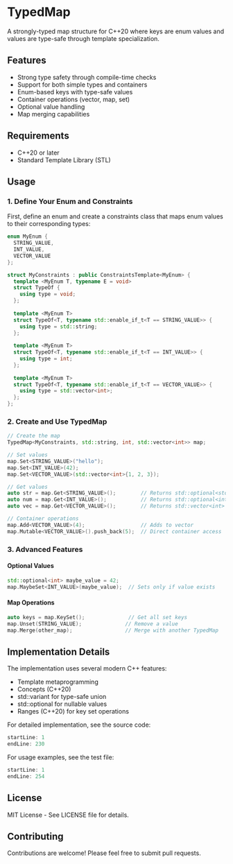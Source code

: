 # TypedMap

A strongly-typed map structure for C++20 where keys are enum values and values are type-safe through template specialization.

## Features

- Strong type safety through compile-time checks
- Support for both simple types and containers
- Enum-based keys with type-safe values
- Container operations (vector, map, set)
- Optional value handling
- Map merging capabilities

## Requirements

- C++20 or later
- Standard Template Library (STL)

## Usage

### 1. Define Your Enum and Constraints

First, define an enum and create a constraints class that maps enum values to their corresponding types:

```cpp
enum MyEnum {
  STRING_VALUE,
  INT_VALUE,
  VECTOR_VALUE
};

struct MyConstraints : public ConstraintsTemplate<MyEnum> {
  template <MyEnum T, typename E = void>
  struct TypeOf {
    using type = void;
  };
  
  template <MyEnum T>
  struct TypeOf<T, typename std::enable_if_t<T == STRING_VALUE>> {
    using type = std::string;
  };
  
  template <MyEnum T>
  struct TypeOf<T, typename std::enable_if_t<T == INT_VALUE>> {
    using type = int;
  };
  
  template <MyEnum T>
  struct TypeOf<T, typename std::enable_if_t<T == VECTOR_VALUE>> {
    using type = std::vector<int>;
  };
};
```

### 2. Create and Use TypedMap

```cpp
// Create the map
TypedMap<MyConstraints, std::string, int, std::vector<int>> map;

// Set values
map.Set<STRING_VALUE>("hello");
map.Set<INT_VALUE>(42);
map.Set<VECTOR_VALUE>(std::vector<int>{1, 2, 3});

// Get values
auto str = map.Get<STRING_VALUE>();        // Returns std::optional<std::string>
auto num = map.Get<INT_VALUE>();           // Returns std::optional<int>
auto vec = map.Get<VECTOR_VALUE>();        // Returns std::vector<int>

// Container operations
map.Add<VECTOR_VALUE>(4);                  // Adds to vector
map.Mutable<VECTOR_VALUE>().push_back(5);  // Direct container access
```

### 3. Advanced Features

#### Optional Values
```cpp
std::optional<int> maybe_value = 42;
map.MaybeSet<INT_VALUE>(maybe_value);  // Sets only if value exists
```

#### Map Operations
```cpp
auto keys = map.KeySet();              // Get all set keys
map.Unset(STRING_VALUE);              // Remove a value
map.Merge(other_map);                 // Merge with another TypedMap
```

## Implementation Details

The implementation uses several modern C++ features:
- Template metaprogramming
- Concepts (C++20)
- std::variant for type-safe union
- std::optional for nullable values
- Ranges (C++20) for key set operations

For detailed implementation, see the source code:
```cpp:typed_map.h
startLine: 1
endLine: 230
```

For usage examples, see the test file:
```cpp:typed_map_test.cpp
startLine: 1
endLine: 254
```

## License

MIT License - See LICENSE file for details.

## Contributing

Contributions are welcome! Please feel free to submit pull requests.
